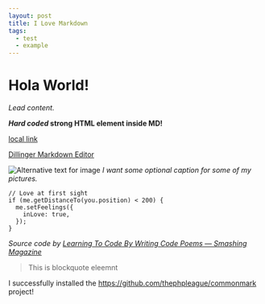 ```yaml
---
layout: post
title: I Love Markdown
tags:
  - test
  - example
---
```

# Hola World!
*Lead content.*

<strong>*Hard coded* strong HTML element inside MD!</strong>

[local link](https://www.qbreis.com/api-rest-markdown/posts/hola-world.md)

[Dillinger Markdown Editor](https://dillinger.io)

![Alternative text for image](https://blog-qbreis.vercel.app/images/logo-github.svg)
*I want some optional caption for some of my pictures.*

```js{1,4-5} Do not leave spaces after commas and hyphens
// Love at first sight
if (me.getDistanceTo(you.position) < 200) {
  me.setFeelings({
    inLove: true,
  });
}
```
*Source code by [Learning To Code By Writing Code Poems — Smashing Magazine](https://www.smashingmagazine.com/2018/07/writing-code-poems/)*

>   This is blockquote eleemnt

I successfully installed the <https://github.com/thephpleague/commonmark> project!